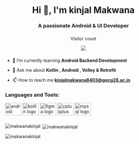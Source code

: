 <h1 align="center">Hi 👋, I'm kinjal Makwana</h1>
<h3 align="center">A passionate Android & UI Developer</h3>


###

<div align="center">
  <p>Visitor count</p>
  <img src="https://profile-counter.glitch.me/makwanakinjal/count.svg?"  />
</div>

###

- 🌱 I’m currently learning **Android Backend Development**

- 💬 Ask me about **Kotlin , Android , Volley & Retrofit**

- 📫 How to reach me **kinjalmakwana8403@gecg28.ac.in**



<h3 align="left">Languages and Tools:</h3>
<div align="left">
  <img src="https://cdn.jsdelivr.net/gh/devicons/devicon/icons/android/android-original.svg" height="40" width="52" alt="android logo"  />
  <img src="https://cdn.jsdelivr.net/gh/devicons/devicon/icons/kotlin/kotlin-original.svg" height="40" width="52" alt="kotlin logo"  />
  <img src="https://cdn.jsdelivr.net/gh/devicons/devicon/icons/figma/figma-original.svg" height="40" width="52" alt="figma logo"  />
  <img src="https://cdn.jsdelivr.net/gh/devicons/devicon/icons/cplusplus/cplusplus-original.svg" height="40" width="52" alt="cplusplus logo"  />
  <img src="https://cdn.jsdelivr.net/gh/devicons/devicon/icons/mysql/mysql-original.svg" height="40" width="52" alt="mysql logo"  />
</div>

###

<p><img align="left" src="https://github-readme-stats.vercel.app/api/top-langs?username=makwanakinjal&show_icons=true&locale=en&layout=compact" alt="makwanakinjal" /></p>

<p>&nbsp;<img align="center" src="https://github-readme-stats.vercel.app/api?username=makwanakinjal&show_icons=true&locale=en" alt="makwanakinjal" /></p>

<p><img align="center" src="https://github-readme-streak-stats.herokuapp.com/?user=makwanakinjal&" alt="makwanakinjal" /></p>

